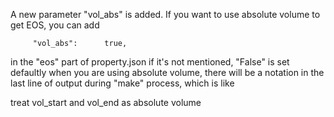 A new parameter "vol_abs" is added. If you want to use absolute volume to get EOS, you can add

         "vol_abs":      true,

in the "eos" part of property.json
if it's not mentioned, "False" is set defaultly
when you are using absolute volume, there will be a notation in the last line of output during "make" process, which is like

treat vol_start and vol_end as absolute volume
